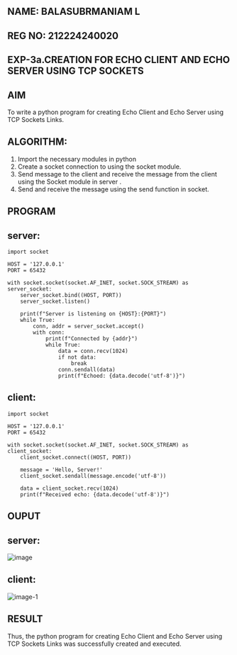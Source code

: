 
## NAME: BALASUBRMANIAM L
## REG NO: 212224240020
## EXP-3a.CREATION FOR ECHO CLIENT AND ECHO SERVER USING TCP SOCKETS
## AIM
To write a python program for creating Echo Client and Echo Server using TCP
Sockets Links.
## ALGORITHM:
1. Import the necessary modules in python
2. Create a socket connection to using the socket module.
3. Send message to the client and receive the message from the client using the Socket module in
 server .
4. Send and receive the message using the send function in socket.
## PROGRAM

## server:

```
import socket

HOST = '127.0.0.1'  
PORT = 65432        

with socket.socket(socket.AF_INET, socket.SOCK_STREAM) as server_socket:
    server_socket.bind((HOST, PORT))
    server_socket.listen()

    print(f"Server is listening on {HOST}:{PORT}")
    while True:
        conn, addr = server_socket.accept()
        with conn:
            print(f"Connected by {addr}")
            while True:
                data = conn.recv(1024)
                if not data:
                    break
                conn.sendall(data)
                print(f"Echoed: {data.decode('utf-8')}")
```

## client:

```
import socket

HOST = '127.0.0.1'  
PORT = 65432  

with socket.socket(socket.AF_INET, socket.SOCK_STREAM) as client_socket:
    client_socket.connect((HOST, PORT))

    message = 'Hello, Server!'
    client_socket.sendall(message.encode('utf-8'))

    data = client_socket.recv(1024)
    print(f"Received echo: {data.decode('utf-8')}")
```
## OUPUT

## server:

![image](https://github.com/user-attachments/assets/40edee19-2821-46cd-9e7b-dee2ace5bbfb)

## client:

![image-1](https://github.com/user-attachments/assets/9be41b43-8b7c-4f41-b7fa-b4443a75526b)


## RESULT
Thus, the python program for creating Echo Client and Echo Server using TCP Sockets Links 
was successfully created and executed.
